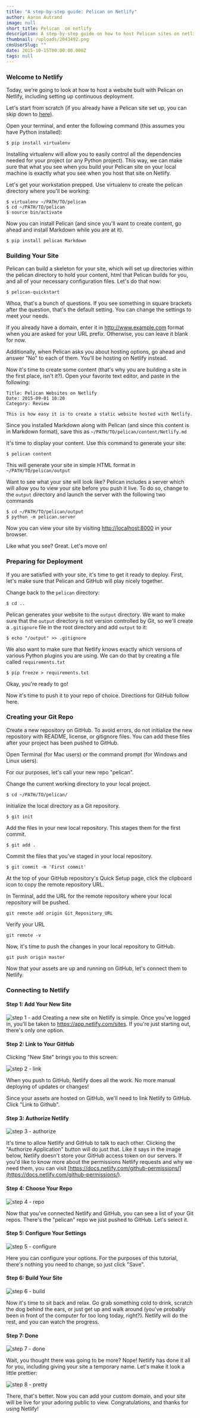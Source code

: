 ```yaml
---
title: "A step-by-step guide: Pelican on Netlify"
author: Aaron Autrand
image: null
short_title: Pelican  on netlify
description: A step-by-step guide on how to host Pelican sites on netlify
thumbnail: /uploads/2043492.png
cmsUserSlug: ""
date: 2015-10-15T00:00:00.000Z
tags: null
---
```


### **Welcome to Netlify**

Today, we're going to look at how to host a website built with Pelican on Netlify, including setting up continuous deployment.

Let's start from scratch (if you already have a Pelican site set up, you can skip down to [here](#netlifystart)).

Open your terminal, and enter the following command (this assumes you have Python installed):

```
$ pip install virtualenv
```
Installing virtualenv will allow you to easily control all the dependencies needed for your project (or any Python project). This way, we can make sure that what you see when you build your Pelican site on your local machine is exactly what you see when you host that site on Netlify.

Let's get your workstation prepped. Use virtualenv to create the pelican directory where you'll be working:

```
$ virtualenv ~/PATH/TO/pelican
$ cd ~/PATH/TO/pelican
$ source bin/activate
```

Now you can install Pelican (and since you'll want to create content, go ahead and install Markdown while you are at it).

```
$ pip install pelican Markdown
```

### **Building Your Site**

Pelican can build a skeleton for your site, which will set up directories within the pelican directory to hold your content, html that Pelican builds for you, and all of your necessary configuration files. Let's do that now:

```
$ pelican-quickstart
```

Whoa, that's a bunch of questions. If you see something in square brackets after the question, that's the default setting. You can change the settings to meet your needs.

If you already have a domain, enter it in http://www.example.com format when you are asked for your URL prefix. Otherwise, you can leave it blank for now.

Additionally, when Pelican asks you about hosting options, go ahead and answer "No" to each of them. You'll be hosting on Netlify instead.

Now it's time to create some content (that's why you are building a site in the first place, isn't it?). Open your favorite text editor, and paste in the following:

```
Title: Pelican Websites on Netlify
Date: 2015-09-01 10:20
Category: Review

This is how easy it is to create a static website hosted with Netlify.
```

Since you installed Markdown along with Pelican (and since this content is in Markdown format), save this as `~/PATH/TO/pelican/content/Netlify.md`

It's time to display your content. Use this command to generate your site:

```
$ pelican content
```

This will generate your site in simple HTML format in `~/PATH/TO/pelican/output`

Want to see what your site will look like? Pelican includes a server which will allow you to view your site before you push it live. To do so, change to the `output` directory and launch the server with the following two commands

```
$ cd ~/PATH/TO/pelican/output
$ python -m pelican.server
```

Now you can view your site by visiting [http://localhost:8000](http://localhost:8000) in your browser.

Like what you see? Great. Let's move on!

### **Preparing for Deployment**

If you are satisfied with your site, it's time to get it ready to deploy. First, let's make sure that Pelican and GitHub will play nicely together. 

Change back to the `pelican` directory:
```
$ cd ..
```

Pelican generates your website to the `output` directory. We want to make sure that the `output` directory is not version controlled by Git, so we'll create a `.gitignore` file in the root directory and add `output` to it:

```
$ echo "/output" >> .gitignore
```

We also want to make sure that Netlify knows exactly which versions of various Python plugins you are using. We can do that by creating a file called `requirements.txt`

```
$ pip freeze > requirements.txt
```

Okay, you're ready to go!

Now it's time to push it to your repo of choice. Directions for GitHub follow here.

### **Creating your Git Repo**

Create a new repository on GitHub. To avoid errors, do not initialize the new repository with README, license, or gitignore files. You can add these files after your project has been pushed to GitHub.

Open Terminal (for Mac users) or the command prompt (for Windows and Linux users).

For our purposes, let's call your new repo "pelican".

Change the current working directory to your local project.

```
$ cd ~/PATH/TO/pelican/
```

Initialize the local directory as a Git repository.
```
$ git init
```
Add the files in your new local repository. This stages them for the first commit.
```
$ git add .
```
Commit the files that you've staged in your local repository.
```
$ git commit -m 'First commit'
```

At the top of your GitHub repository's Quick Setup page, click the clipboard icon to copy the remote repository URL.

In Terminal, add the URL for the remote repository where your local repository will be pushed.
```
git remote add origin Git_Repository_URL
```
Verify your URL
```
git remote -v
```
Now, it's time to push the changes in your local repository to GitHub.
```
git push origin master
```

Now that your assets are up and running on GitHub, let's connect them to Netlify.
<a id="netlifystart"></a>

### **Connecting to Netlify**

#### Step 1: Add Your New Site

![step 1 - add](https://cloud.githubusercontent.com/assets/6520639/9803638/717820a6-57d9-11e5-838f-d2a732eb0a41.png)
Creating a new site on Netlify is simple. Once you've logged in, you'll be taken to https://app.netlify.com/sites. If you're just starting out, there's only one option.

#### Step 2: Link to Your GitHub
Clicking "New Site" brings you to this screen:

![step 2 - link](https://cloud.githubusercontent.com/assets/6520639/9803637/7176ac8a-57d9-11e5-9b09-f43dc772a4f9.png)

When you push to GitHub, Netlify does all the work. No more manual deploying of updates or changes!

Since your assets are hosted on GitHub, we'll need to link Netlify to GitHub. Click "Link to Github".

#### Step 3: Authorize Netlify
![step 3 - authorize](https://cloud.githubusercontent.com/assets/6520639/9803635/71760370-57d9-11e5-8bdb-850aa176a22c.png)

It's time to allow Netlify and GitHub to talk to each other. Clicking the "Authorize Application" button will do just that. Like it says in the image below, Netlify doesn't store your GitHub access token on our servers. If you'd like to know more about the permissions Netlify requests and why we need them, you can visit [https://docs.netlify.com/github-permissions/](https://docs.netlify.com/github-permissions/).

#### Step 4: Choose Your Repo
![step 4 - repo](https://raw.githubusercontent.com/munkymack/netlify-assets/master/Step4Pelican.png)

Now that you've connected Netlify and GitHub, you can see a list of your Git repos. There's the "pelican" repo we just pushed to GitHub. Let's select it.

#### Step 5: Configure Your Settings
![step 5 - configure](https://raw.githubusercontent.com/munkymack/netlify-assets/master/Step5Pelican.png)

Here you can configure your options. For the purposes of this tutorial, there's nothing you need to change, so just click "Save".

#### Step 6: Build Your Site

![step 6 - build](https://cloud.githubusercontent.com/assets/6520639/9803640/717b9c40-57d9-11e5-9ca4-92f90f8ed005.png)

Now it's time to sit back and relax. Go grab something cold to drink, scratch the dog behind the ears, or just get up and walk around (you've probably been in front of the computer for too long today, right?). Netlify will do the rest, and you can watch the progress.

#### Step 7: Done

![step 7 - done](https://raw.githubusercontent.com/munkymack/netlify-assets/master/Step7Pelican.png)

Wait, you thought there was going to be more? Nope! Netlify has done it all for you, including giving your site a temporary name. Let's make it look a little prettier:

![step 8 - pretty](https://raw.githubusercontent.com/munkymack/netlify-assets/master/Step8Pelican.png)

There, that's better. Now you can add your custom domain, and your site will be live for your adoring public to view. Congratulations, and thanks for using Netlify!
